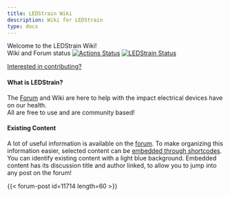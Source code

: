 ```yaml
---
title: LEDStrain Wiki
description: Wiki for LEDStrain
type: docs
---
```


Welcome to the LEDStrain Wiki!  
Wiki and Forum status
[![Actions Status](https://github.com/ledstrain/wiki.ledstrain.org/workflows/github-pages/badge.svg)](https://github.com/ledstrain/wiki.ledstrain.org)
[![LEDStrain Status](https://ping.xyzz.work/badge/43118397-5927-48c3-b3fe-6ee1f0028de4/YQEe069s-2/LEDStrain.svg)](https://ledstrain.org)

[Interested in contributing?](ledstrain#contributing)  

#### What is LEDStrain?

The [Forum](https://ledstrain.org/) and Wiki are here to help with the impact
 electrical devices have on our health.  
All are free to use and are community based!  


#### Existing Content  

A lot of useful information is available on the [forum](https://ledstrain.org). 
To make organizing this information easier, selected content can be
[embedded through shortcodes](ledstrain#forum-post-embed).   
You can identify existing content with a light blue background. Embedded content has 
its discussion title and author linked, to allow you to jump into any post on the forum!  

{{< forum-post id=11714 length=60 >}}


